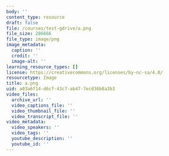 ```yaml
---
body: ''
content_type: resource
draft: false
file: /courses/test-gdrive/a.png
file_size: 286666
file_type: image/png
image_metadata:
  caption: ''
  credit: ''
  image-alt: ''
learning_resource_types: []
license: https://creativecommons.org/licenses/by-nc-sa/4.0/
resourcetype: Image
title: a.png
uid: a03a6f14-d6cf-43c7-ab47-7ecd36b8a3b3
video_files:
  archive_url: ''
  video_captions_file: ''
  video_thumbnail_file: ''
  video_transcript_file: ''
video_metadata:
  video_speakers: ''
  video_tags: ''
  youtube_description: ''
  youtube_id: ''
---
```

